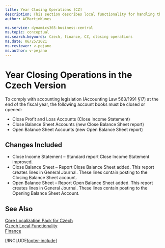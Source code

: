```yaml
---
title: Year Closing Operations [CZ]
description: This section describes local functionality for handling the year closing operations in the Czech version.
author: ACMartinKunes

ms.service: dynamics365-business-central
ms.topic: conceptual
ms.search.keywords: Czech, finance, CZ, closing operations
ms.date: 06/25/2021
ms.reviewer: v-pejano
ms.author: v-pejano
---
```


# Year Closing Operations in the Czech Version

To comply with accounting legislation (Accounting Law 563/1991 §17) at the end of the fiscal year, the following account books must be closed or opened:

- Close Profit and Loss Accounts (Close Income Statement)
- Close Balance Sheet Accounts (new Close Balance Sheet report)
- Open Balance Sheet Accounts (new Open Balance Sheet report)

## Changes Included  

- Close Income Statement – Standard report Close Income Statement improved.
- Close Balance Sheet – Report Close Balance Sheet added. This report creates lines in General Journal. These lines contain posting to the Closing Balance Sheet account.
- Open Balance Sheet – Report Open Balance Sheet added. This report creates lines in General Journal. These lines contain posting to the Opening Balance Sheet Account.

## See Also

[Core Localization Pack for Czech](ui-extensions-core-localization-pack-cz.md)  
[Czech Local Functionality](czech-local-functionality.md)  
[Finance](finance.md)  


[!INCLUDE[footer-include](../../includes/footer-banner.md)]